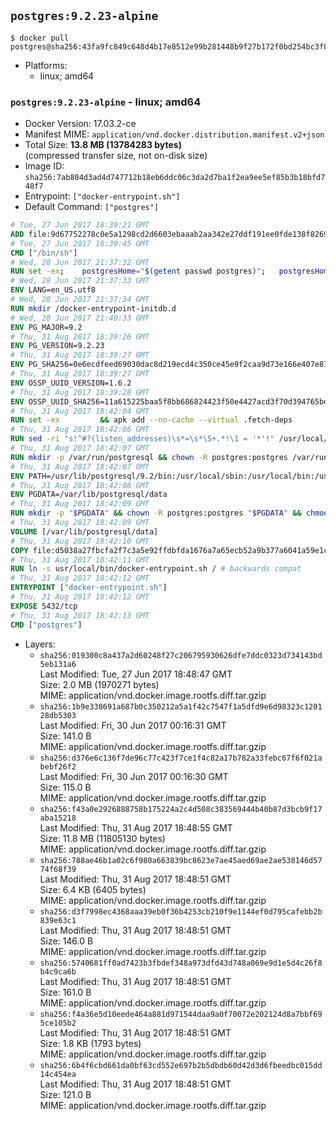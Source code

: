 ## `postgres:9.2.23-alpine`

```console
$ docker pull postgres@sha256:43fa9fc849c648d4b17e8512e99b281448b9f27b172f0bd254bc3f8b520be869
```

-	Platforms:
	-	linux; amd64

### `postgres:9.2.23-alpine` - linux; amd64

-	Docker Version: 17.03.2-ce
-	Manifest MIME: `application/vnd.docker.distribution.manifest.v2+json`
-	Total Size: **13.8 MB (13784283 bytes)**  
	(compressed transfer size, not on-disk size)
-	Image ID: `sha256:7ab804d3ad4d747712b18eb6ddc06c3da2d7ba1f2ea9ee5ef85b3b18bfd748f7`
-	Entrypoint: `["docker-entrypoint.sh"]`
-	Default Command: `["postgres"]`

```dockerfile
# Tue, 27 Jun 2017 18:39:21 GMT
ADD file:9d67752278c0e5a1298cd2d6603ebaaab2aa342e27ddf191ee0fde138f82698c in / 
# Tue, 27 Jun 2017 18:39:45 GMT
CMD ["/bin/sh"]
# Wed, 28 Jun 2017 21:37:32 GMT
RUN set -ex; 	postgresHome="$(getent passwd postgres)"; 	postgresHome="$(echo "$postgresHome" | cut -d: -f6)"; 	[ "$postgresHome" = '/var/lib/postgresql' ]; 	mkdir -p "$postgresHome"; 	chown -R postgres:postgres "$postgresHome"
# Wed, 28 Jun 2017 21:37:33 GMT
ENV LANG=en_US.utf8
# Wed, 28 Jun 2017 21:37:34 GMT
RUN mkdir /docker-entrypoint-initdb.d
# Wed, 28 Jun 2017 21:40:33 GMT
ENV PG_MAJOR=9.2
# Thu, 31 Aug 2017 18:39:26 GMT
ENV PG_VERSION=9.2.23
# Thu, 31 Aug 2017 18:39:27 GMT
ENV PG_SHA256=0e6ecdfeed69030dac8d219ecd4c350ce45e9f2caa9d73e166e407e87afec450
# Thu, 31 Aug 2017 18:39:27 GMT
ENV OSSP_UUID_VERSION=1.6.2
# Thu, 31 Aug 2017 18:39:28 GMT
ENV OSSP_UUID_SHA256=11a615225baa5f8bb686824423f50e4427acd3f70d394765bdff32801f0fd5b0
# Thu, 31 Aug 2017 18:42:04 GMT
RUN set -ex 		&& apk add --no-cache --virtual .fetch-deps 		ca-certificates 		openssl 		tar 		&& wget -O postgresql.tar.bz2 "https://ftp.postgresql.org/pub/source/v$PG_VERSION/postgresql-$PG_VERSION.tar.bz2" 	&& echo "$PG_SHA256 *postgresql.tar.bz2" | sha256sum -c - 	&& mkdir -p /usr/src/postgresql 	&& tar 		--extract 		--file postgresql.tar.bz2 		--directory /usr/src/postgresql 		--strip-components 1 	&& rm postgresql.tar.bz2 		&& apk add --no-cache --virtual .build-deps 		bison 		coreutils 		dpkg-dev dpkg 		flex 		gcc 		libc-dev 		libedit-dev 		libxml2-dev 		libxslt-dev 		make 		openssl-dev 		perl 		perl-ipc-run 		util-linux-dev 		zlib-dev 		&& wget -O uuid.tar.gz "https://www.mirrorservice.org/sites/ftp.ossp.org/pkg/lib/uuid/uuid-$OSSP_UUID_VERSION.tar.gz" 	&& echo "$OSSP_UUID_SHA256 *uuid.tar.gz" | sha256sum -c - 	&& mkdir -p /usr/src/ossp-uuid 	&& tar 		--extract 		--file uuid.tar.gz 		--directory /usr/src/ossp-uuid 		--strip-components 1 	&& rm uuid.tar.gz 	&& ( 		cd /usr/src/ossp-uuid 		&& gnuArch="$(dpkg-architecture --query DEB_BUILD_GNU_TYPE)" 		&& wget -O config.guess 'https://git.savannah.gnu.org/cgit/config.git/plain/config.guess?id=7d3d27baf8107b630586c962c057e22149653deb' 		&& wget -O config.sub 'https://git.savannah.gnu.org/cgit/config.git/plain/config.sub?id=7d3d27baf8107b630586c962c057e22149653deb' 		&& ./configure 			--build="$gnuArch" 			--prefix=/usr/local 		&& make -j "$(nproc)" 		&& make install 	) 	&& rm -rf /usr/src/ossp-uuid 		&& cd /usr/src/postgresql 	&& awk '$1 == "#define" && $2 == "DEFAULT_PGSOCKET_DIR" && $3 == "\"/tmp\"" { $3 = "\"/var/run/postgresql\""; print; next } { print }' src/include/pg_config_manual.h > src/include/pg_config_manual.h.new 	&& grep '/var/run/postgresql' src/include/pg_config_manual.h.new 	&& mv src/include/pg_config_manual.h.new src/include/pg_config_manual.h 	&& gnuArch="$(dpkg-architecture --query DEB_BUILD_GNU_TYPE)" 	&& wget -O config/config.guess 'https://git.savannah.gnu.org/cgit/config.git/plain/config.guess?id=7d3d27baf8107b630586c962c057e22149653deb' 	&& wget -O config/config.sub 'https://git.savannah.gnu.org/cgit/config.git/plain/config.sub?id=7d3d27baf8107b630586c962c057e22149653deb' 	&& ./configure 		--build="$gnuArch" 		--enable-integer-datetimes 		--enable-thread-safety 		--disable-rpath 		--with-ossp-uuid 		--with-gnu-ld 		--with-pgport=5432 		--with-system-tzdata=/usr/share/zoneinfo 		--prefix=/usr/local 		--with-includes=/usr/local/include 		--with-libraries=/usr/local/lib 				--with-openssl 		--with-libxml 		--with-libxslt 	&& make -j "$(nproc)" world 	&& make install-world 	&& make -C contrib install 		&& runDeps="$( 		scanelf --needed --nobanner --recursive /usr/local 			| awk '{ gsub(/,/, "\nso:", $2); print "so:" $2 }' 			| sort -u 			| xargs -r apk info --installed 			| sort -u 	)" 	&& apk add --no-cache --virtual .postgresql-rundeps 		$runDeps 		bash 		su-exec 		tzdata 	&& apk del .fetch-deps .build-deps 	&& cd / 	&& rm -rf 		/usr/src/postgresql 		/usr/local/share/doc 		/usr/local/share/man 	&& find /usr/local -name '*.a' -delete
# Thu, 31 Aug 2017 18:42:06 GMT
RUN sed -ri "s!^#?(listen_addresses)\s*=\s*\S+.*!\1 = '*'!" /usr/local/share/postgresql/postgresql.conf.sample
# Thu, 31 Aug 2017 18:42:07 GMT
RUN mkdir -p /var/run/postgresql && chown -R postgres:postgres /var/run/postgresql && chmod 2777 /var/run/postgresql
# Thu, 31 Aug 2017 18:42:07 GMT
ENV PATH=/usr/lib/postgresql/9.2/bin:/usr/local/sbin:/usr/local/bin:/usr/sbin:/usr/bin:/sbin:/bin
# Thu, 31 Aug 2017 18:42:08 GMT
ENV PGDATA=/var/lib/postgresql/data
# Thu, 31 Aug 2017 18:42:09 GMT
RUN mkdir -p "$PGDATA" && chown -R postgres:postgres "$PGDATA" && chmod 777 "$PGDATA" # this 777 will be replaced by 700 at runtime (allows semi-arbitrary "--user" values)
# Thu, 31 Aug 2017 18:42:09 GMT
VOLUME [/var/lib/postgresql/data]
# Thu, 31 Aug 2017 18:42:10 GMT
COPY file:d5038a27fbcfa2f7c3a5e92ffdbfda1676a7a65ecb52a9b377a6041a59e1c1d7 in /usr/local/bin/ 
# Thu, 31 Aug 2017 18:42:11 GMT
RUN ln -s usr/local/bin/docker-entrypoint.sh / # backwards compat
# Thu, 31 Aug 2017 18:42:12 GMT
ENTRYPOINT ["docker-entrypoint.sh"]
# Thu, 31 Aug 2017 18:42:12 GMT
EXPOSE 5432/tcp
# Thu, 31 Aug 2017 18:42:13 GMT
CMD ["postgres"]
```

-	Layers:
	-	`sha256:019300c8a437a2d60248f27c206795930626dfe7ddc0323d734143bd5eb131a6`  
		Last Modified: Tue, 27 Jun 2017 18:48:47 GMT  
		Size: 2.0 MB (1970271 bytes)  
		MIME: application/vnd.docker.image.rootfs.diff.tar.gzip
	-	`sha256:1b9e338691a687b0c350212a5a1f42c7547f1a5dfd9e6d98323c120128db5303`  
		Last Modified: Fri, 30 Jun 2017 00:16:31 GMT  
		Size: 141.0 B  
		MIME: application/vnd.docker.image.rootfs.diff.tar.gzip
	-	`sha256:d376e6c136f7de96c77c423f7ce1f4c82a17b782a33febc67f6f021abebf26f2`  
		Last Modified: Fri, 30 Jun 2017 00:16:30 GMT  
		Size: 115.0 B  
		MIME: application/vnd.docker.image.rootfs.diff.tar.gzip
	-	`sha256:f43a0e2926888758b175224a2c4d508c383569444b40b87d3bcb9f17aba15218`  
		Last Modified: Thu, 31 Aug 2017 18:48:55 GMT  
		Size: 11.8 MB (11805130 bytes)  
		MIME: application/vnd.docker.image.rootfs.diff.tar.gzip
	-	`sha256:788ae46b1a02c6f980a663839bc8623e7ae45aed69ae2ae538146d5774f68f39`  
		Last Modified: Thu, 31 Aug 2017 18:48:51 GMT  
		Size: 6.4 KB (6405 bytes)  
		MIME: application/vnd.docker.image.rootfs.diff.tar.gzip
	-	`sha256:d3f7998ec4368aaa39eb0f36b4253cb210f9e1144ef0d795cafebb2b839e63c1`  
		Last Modified: Thu, 31 Aug 2017 18:48:51 GMT  
		Size: 146.0 B  
		MIME: application/vnd.docker.image.rootfs.diff.tar.gzip
	-	`sha256:5740681ff0ad7423b3fbdef348a973dfd43d748a069e9d1e5d4c26f8b4c9ca6b`  
		Last Modified: Thu, 31 Aug 2017 18:48:51 GMT  
		Size: 161.0 B  
		MIME: application/vnd.docker.image.rootfs.diff.tar.gzip
	-	`sha256:f4a36e5d10eede464a881d971544daa9a0f70072e202124d8a7bbf695ce105b2`  
		Last Modified: Thu, 31 Aug 2017 18:48:51 GMT  
		Size: 1.8 KB (1793 bytes)  
		MIME: application/vnd.docker.image.rootfs.diff.tar.gzip
	-	`sha256:6b4f6cbd661da0bf63cd552e697b2b5dbdb60d42d3d6fbeedbc015dd14c454ea`  
		Last Modified: Thu, 31 Aug 2017 18:48:51 GMT  
		Size: 121.0 B  
		MIME: application/vnd.docker.image.rootfs.diff.tar.gzip
